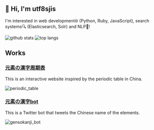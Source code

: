 ## 👋 Hi, I'm utf8sjis

I'm interested in web development🌐 (Python, Ruby, JavaScript), search systems🔍 (Elasticsearch, Solr) and NLP🤗!

![github stats](https://github-readme-stats.vercel.app/api?username=utf8sjis&hide=issues,contribs&show_icons=true&line_height=30)
![top langs](https://github-readme-stats.vercel.app/api/top-langs/?username=utf8sjis&layout=compact)

## Works

### [元素の漢字周期表](https://gensokanji.pages.dev/periodic-table)

This is an interactive website inspired by the periodic table in China.

![periodic_table](https://github.com/utf8sjis/gensokanji/blob/main/static/img/periodic_table.png)

### [元素の漢字bot](https://twitter.com/gensokanji_bot)

This is a Twitter bot that tweets the Chinese name of the elements.

![gensokanji_bot](https://github.com/utf8sjis/gensokanji/blob/main/assets/img/gensokanji_bot.png)
